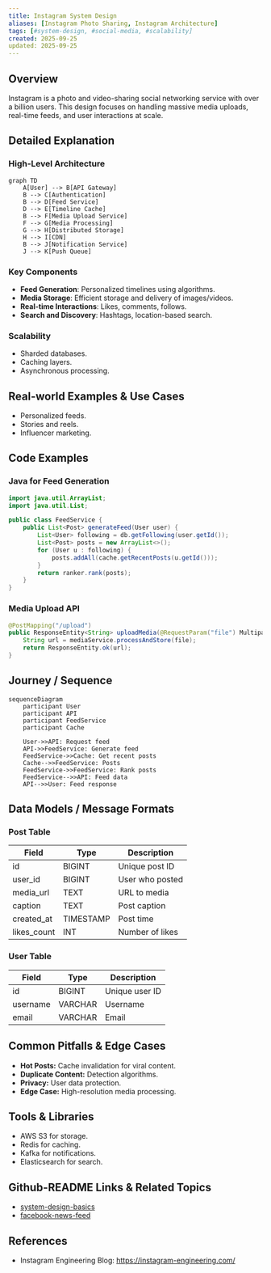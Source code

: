 ```yaml
---
title: Instagram System Design
aliases: [Instagram Photo Sharing, Instagram Architecture]
tags: [#system-design, #social-media, #scalability]
created: 2025-09-25
updated: 2025-09-25
---
```


## Overview
Instagram is a photo and video-sharing social networking service with over a billion users. This design focuses on handling massive media uploads, real-time feeds, and user interactions at scale.

## Detailed Explanation
### High-Level Architecture
```mermaid
graph TD
    A[User] --> B[API Gateway]
    B --> C[Authentication]
    B --> D[Feed Service]
    D --> E[Timeline Cache]
    B --> F[Media Upload Service]
    F --> G[Media Processing]
    G --> H[Distributed Storage]
    H --> I[CDN]
    B --> J[Notification Service]
    J --> K[Push Queue]
```

### Key Components
- **Feed Generation**: Personalized timelines using algorithms.
- **Media Storage**: Efficient storage and delivery of images/videos.
- **Real-time Interactions**: Likes, comments, follows.
- **Search and Discovery**: Hashtags, location-based search.

### Scalability
- Sharded databases.
- Caching layers.
- Asynchronous processing.

## Real-world Examples & Use Cases
- Personalized feeds.
- Stories and reels.
- Influencer marketing.

## Code Examples
### Java for Feed Generation
```java
import java.util.ArrayList;
import java.util.List;

public class FeedService {
    public List<Post> generateFeed(User user) {
        List<User> following = db.getFollowing(user.getId());
        List<Post> posts = new ArrayList<>();
        for (User u : following) {
            posts.addAll(cache.getRecentPosts(u.getId()));
        }
        return ranker.rank(posts);
    }
}
```

### Media Upload API
```java
@PostMapping("/upload")
public ResponseEntity<String> uploadMedia(@RequestParam("file") MultipartFile file) {
    String url = mediaService.processAndStore(file);
    return ResponseEntity.ok(url);
}
```

## Journey / Sequence
```mermaid
sequenceDiagram
    participant User
    participant API
    participant FeedService
    participant Cache

    User->>API: Request feed
    API->>FeedService: Generate feed
    FeedService->>Cache: Get recent posts
    Cache-->>FeedService: Posts
    FeedService->>FeedService: Rank posts
    FeedService-->>API: Feed data
    API-->>User: Feed response
```

## Data Models / Message Formats
### Post Table
| Field | Type | Description |
|-------|------|-------------|
| id | BIGINT | Unique post ID |
| user_id | BIGINT | User who posted |
| media_url | TEXT | URL to media |
| caption | TEXT | Post caption |
| created_at | TIMESTAMP | Post time |
| likes_count | INT | Number of likes |

### User Table
| Field | Type | Description |
|-------|------|-------------|
| id | BIGINT | Unique user ID |
| username | VARCHAR | Username |
| email | VARCHAR | Email |

## Common Pitfalls & Edge Cases
- **Hot Posts:** Cache invalidation for viral content.
- **Duplicate Content:** Detection algorithms.
- **Privacy:** User data protection.
- **Edge Case:** High-resolution media processing.

## Tools & Libraries
- AWS S3 for storage.
- Redis for caching.
- Kafka for notifications.
- Elasticsearch for search.

## Github-README Links & Related Topics
- [system-design-basics](../system-design-basics/)
- [facebook-news-feed](../facebook-news-feed/)

## References
- Instagram Engineering Blog: https://instagram-engineering.com/